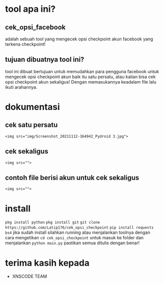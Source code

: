 # tool apa ini?
## cek_opsi_facebook
adalah sebuah tool yang mengecek opsi checkpoint akun facebook
yang terkena checkpoint!
## tujuan dibuatnya tool ini?
tool ini dibuat bertujuan untuk memudahkan para pengguna facebook
untuk mengecek opsi checkpoint akun baik itu satu persatu, atau
kalian bisa cek opsi checkpoint akun sekaligus! Dengan memasukannya
keadalam file lalu ikuti arahannya.
# dokumentasi
## cek satu persatu
```<img src="img/Screenshot_20211112-164942_Pydroid 3.jpg">```
## cek sekaligus
```<img src="">```
## contoh file berisi akun untuk cek sekaligus
```<img src="">```
# install
```pkg install python```
```pkg install git```
```git clone https://github.com/Latip176/cek_opsi_checkpoint```
```pip install requests bs4```
jika sudah install silahkan running atau menjalankan toolnya dengan
cara mengetikan ```cd cek_opsi_checkpoint``` untuk masuk ke folder dan
menjalankan ```python main.py``` pastikan semua ditulis dengan benar!
# terima kasih kepada
- XNSCODE TEAM
